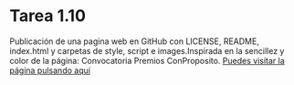 # Tarea 1.10
Publicación de una pagina web en GitHub con LICENSE, README, index.html y carpetas de style, script e images.Inspirada en la sencillez y color de la página: Convocatoria Premios ConProposito.
<a href='https://uxiamesias.github.io/Tarea-1.10/' target='_blank'>Puedes visitar la página pulsando aquí</a>
